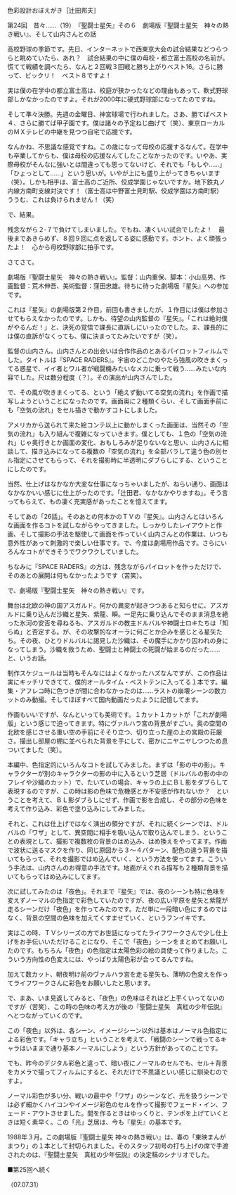 <!-- source: http://web.archive.org/web/20250215190716/http://www.style.fm/as/05_column/tsujita/tsujita24.shtml -->

色彩設計おぼえがき［辻田邦夫］

第24回　昔々……（19）　『聖闘士星矢』その６　劇場版『聖闘士星矢　神々の熱き戦い』、そして山内さんとの話

高校野球の季節です。先日、インターネットで西東京大会の試合結果などつらつらと眺めていたら、あれ？　試合結果の中に僕の母校・都立富士高校の名前が。慌てて戦績を調べたら、なんと２回戦３回戦と勝ち上がりベスト16。さらに勝って、ビックリ！　ベスト８ですよ！

実は僕の在学中の都立富士高は、校庭が狭かったなどの理由もあって、軟式野球部しかなかったのですよ。それが2000年に硬式野球部になってたのですね。

そして準々決勝。先週の金曜日、神宮球場で行われました。さあ、勝てばベスト４、さらに勝てば甲子園です。僕は諸々の予定ねじ曲げて（笑）、東京ローカルのＭＸテレビの中継を見つつ自宅で応援です。

なんかね、不思議な感覚ですね。この歳になって母校の応援するなんて。在学中も卒業してからも、僕は母校の応援なんてしたことなかったのです。いやあ、実際母校がそんなに強いとは間違っても思ってないけど、それでも「もしや……」「ひょっとして……」という思いが。いやが上にも盛り上がってきちゃいます（笑）。しかも相手は、富士高のご近所、佼成学園じゃないですか。地下鉄丸ノ内線方南町支線対決です！（富士高は中野富士見町駅、佼成学園は方南町駅）　ううむ、これは負けられません！（笑）

で、結果。

残念ながら２‐７で負けてしまいました。でもね、凄くいい試合でしたよ！　最後まであきらめず、８回９回に点を返してる姿に感動です。ホント、よく頑張ったよ！　心から母校野球部に拍手です。

さてさて。

劇場版『聖闘士星矢　神々の熱き戦い』。監督：山内重保、脚本：小山高男、作画監督：荒木伸吾、美術監督：窪田忠雄。待ちに待った劇場版『星矢』への参加です。

これは『星矢』の劇場版第２作目。前回も書きましたが、１作目には僕は参加させてもらえなかったのです。しかも、待望の山内監督の『星矢』。「これは絶対僕がやるんだ！」と、決死の覚悟で課長に直訴しにいったのでした。ま、課長的には僕の直訴がなくっても、僕に決まってたみたいですが（笑）。

監督の山内さん。山内さんとの出会いは合作作品のとあるパイロットフィルムでした。タイトルは『SPACE RADERS』。宇宙のどこかのやたら強風の吹きまくってる惑星で、イイ者とワル者が戦闘機みたいなメカに乗って戦う……みたいな内容でした。尺は数分程度（？）。その演出が山内さんでした。

で、その風が吹きまくってる、という「絶えず動いてる空気の流れ」を作画で描写しようということになったのです。画面奥に２種類くらい、そして画面手前にも「空気の流れ」をセル描きで動かすコトにしました。

アメリカから送られて来た絵コンテ以上に動かしまくった画面は、当然その「空気の流れ」も入り組んで複雑になっていきます。僕としても、１色の「空気の流れ」じゃ奥行きとか画面の変化、おもしろみが足りないなと思い、山内さんに相談して、描き込みになってる複数の「空気の流れ」を全部バラして違う色の別セル指定にさせてもらって、それを撮影時に半透明にダブらしにする、ということにしたのです。

当然、仕上げはなかなか大変な仕事になっちゃいましたが、ねらい通り、画面はなかなかいい感じに仕上がったのです。「辻田君、なかなかやりますね」。そう言ってもらえて、もの凄く充実感があったことを憶えてます。

そしてあの「26話」。そのあとの何本かのＴＶの『星矢』。山内さんとはいろんな画面を作るコトを試しながらやってきました。しっかりしたレイアウトと作画、そして撮影の手法を駆使して画面を作っていく山内さんとの作業は、いつも意外性があって刺激的で楽しい仕事です。で、今度は劇場用作品です。さらにいろんなコトができそうでワクワクしていました。

ちなみに『SPACE RADERS』の方は、残念ながらパイロットを作っただけで、そのあとの展開は何もなかったようです（苦笑）。

で、劇場版『聖闘士星矢　神々の熱き戦い』です。

舞台は北欧の神の国アスガルド。何かの異変が起きつつあると知らせに、アスガルドに乗り込んだ沙織と星矢、紫龍、瞬。一足先に乗り込んでそのまま消息を絶った氷河の安否を尋ねるも、アスガルドの教主ドルバルや神闘士ロキたちは「知らぬ」と否定する。が、その攻撃的なオーラに何ごとか企みを感じとる星矢たち。その夜、ひとりドルバルに謁見した沙織は、その魔手にかかり囚われの身になってしまう。沙織を救うため、聖闘士と神闘士の死闘が始まるのだった……と、いうお話。

制作スケジュールは当時もそんなにはよくなかったハズなんですが、この作品は実にキッチリできてて、僕的オールタイム・ベストテンに入ってる１本です。編集・アフレコ時に色つきが間に合わなかったのは……ラストの崩壊シーンの数カットのみ動撮。そしてほぼすべて国内動画だったように記憶してます。

作画もいいですが、なんといっても美術です。１カット１カットが「これが劇場版」という感じで迫ってきます。特にヴァルハラ宮の背景がすごい。奥の空間の北欧を感じさせる重い空の手前にそそり立つ、切り立った崖の上の宮殿の荘厳さ。撮出し部屋の棚に並べられた背景を手にして、密かにニヤニヤしつつため息ついてました（笑）。

本編中、色指定的にいろんなコトを試してみました。まずは「影の中の影」。キャラクターが別のキャラクターの影の中に入るという芝居（ドルバルの影の中のフレイや沙織のカット）で、たいていの場合、キャラの上にＢＬ影をダブらして表現するのですが、この時は影の色味で危機感とか不安感が作れないか？　ということを考えて、ＢＬ影ダブらしにせず、作画で影を合成し、その部分の色味を考えて作り込み、彩色で塗り込みにしてみました。

それと、これは仕上げではなく演出の領分ですが、それに続くシーンでは、ドルバルの「ワザ」として、異空間に相手を吸い込んで取り込んでしまう、ということの表現として、撮影で複数枚の背景のはめ込み、はめ換えをやってます。作画で波状に送るマスクを作り、同じ原図から３〜４パターン、配色の違う背景を描いてもらって、それを撮影ではめ込んでいく、という方法を使ってます。こういう手法は、山内さんのお得意の手法です。地面がえぐれる描写も２種類背景を描いてもらってはめ込みにしてます。

次に試してみたのは「夜色」。それまで『星矢』では、夜のシーンも特に色味を変えずノーマルの色指定で彩色していたのですが、夜の広い平原を星矢と紫龍が走るシーンだけ「夜色」を作ってみたのです。ただ単に一段暗い色にするのではなく、背景の空間の色味を加えてくすませていく、というフンイキです。

実はこの時、ＴＶシリーズの方でお世話になってたライフワークさんで少し仕上げをお手伝いいただけることになり、そこで「夜色」シーンをまとめてお願いしたのです。もちろん「夜色」の色指定は太陽色彩の絵の具使って作りました。こういう方向性の色変えには、やっぱり太陽色彩が合ってるんですね。

加えて数カット、朝夜明け前のヴァルハラ宮を走る星矢も、薄明の色変えを作ってライフワークさんに彩色をお願いしたと思います。

で、まあ、いま見返してみると、「夜色」の色味はそれほど上手くいってないのですが（苦笑）、この時の色味の考え方が後の『聖闘士星矢　真紅の少年伝説』へとつながっていくのです。

この「夜色」以外は、各シーン、イメージシーン以外は基本はノーマル色指定による彩色です。「キャラ立ち」ということを考えて、「戦闘のシーンで戦ってるキャラはいままで通り基本ノーマルにしよう」という方針があってのことです。

でも、昨今のデジタル彩色と違って、暗い夜にノーマルのセルでも、セル＋背景をカメラで撮ってフィルムにすると、それだけで不思議といい感じに馴染むのですよ。

ノーマル彩色が多い分、戦いの最中や「ワザ」のシーンなど、光を扱うシーンでは必ず細かくハイコンやイメージ彩色のセルを作って撮影でフェード・イン、フェード・アウトさせました。間を作るときはゆっくりと、テンポを上げていくときは短く素早く。この「光」芝居は、今も『星矢』の基本です。

1988年３月。この劇場版『聖闘士星矢 神々の熱き戦い』は、春の「東映まんがまつり」の１本として封切られました。そのスタッフ初号の打ち上げの席で手渡されたのは、『聖闘士星矢　真紅の少年伝説』の決定稿のシナリオでした。

■第25回へ続く

（07.07.31）
